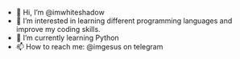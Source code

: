 - 👋 Hi, I’m @imwhiteshadow
- 👀 I’m interested in learning different programming languages and improve my coding skills.
- 🌱 I’m currently learning Python
- 📫 How to reach me: @imgesus on telegram

<!---
imwhiteshadow/imwhiteshadow is a ✨ special ✨ repository because its `README.md` (this file) appears on your GitHub profile.
You can click the Preview link to take a look at your changes.
--->
